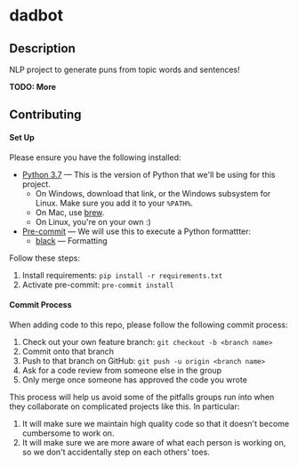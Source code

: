 # dadbot

## Description

NLP project to generate puns from topic words and sentences!

**TODO: More**

## Contributing

#### Set Up

Please ensure you have the following installed:

* [Python 3.7](https://www.python.org/downloads/) &mdash; This is the version of Python that we'll be using for this project.
    * On Windows, download that link, or the Windows subsystem for Linux. Make sure you add it to your `%PATH%`.
    * On Mac, use [brew](https://brew.sh/).
    * On Linux, you're on your own :)
* [Pre-commit](https://pre-commit.com/) &mdash; We will use this to execute a Python formattter:
    * [black](https://github.com/psf/black) &mdash; Formatting

Follow these steps:

1. Install requirements: `pip install -r requirements.txt`
2. Activate pre-commit: `pre-commit install`

#### Commit Process

When adding code to this repo, please follow the following commit process:

1. Check out your own feature branch: `git checkout -b <branch name>`
2. Commit onto that branch
3. Push to that branch on GitHub: `git push -u origin <branch name>`
4. Ask for a code review from someone else in the group
5. Only merge once someone has approved the code you wrote

This process will help us avoid some of the pitfalls groups run into when they collaborate on complicated projects like this. In particular:

1. It will make sure we maintain high quality code so that it doesn't become cumbersome to work on.
2. It will make sure we are more aware of what each person is working on, so we don't accidentally step on each others' toes.
